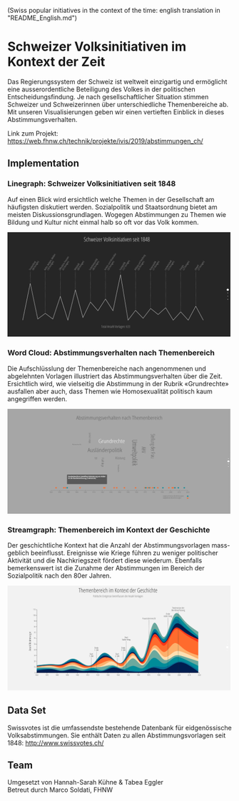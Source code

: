 (Swiss popular initiatives in the context of the time: english translation in "README_English.md")

# Schweizer Volksinitiativen im Kontext der Zeit
Das Regierungssystem der Schweiz ist weltweit einzigartig und ermöglicht eine ausserordentliche Beteiligung des Volkes in der politischen Entscheidungsfindung. Je nach gesellschaftlicher Situation stimmen Schweizer und Schweizerinnen über unterschiedliche Themenbereiche ab. Mit unseren Visualisierungen geben wir einen vertieften Einblick in dieses Abstimmungsverhalten.

Link zum Projekt: https://web.fhnw.ch/technik/projekte/ivis/2019/abstimmungen_ch/

## Implementation
<h3>Linegraph: Schweizer Volksinitiativen seit 1848</h3>
<p>Auf einen Blick wird ersichtlich welche Themen in der Gesellschaft am häufigsten diskutiert werden.
Sozialpolitik und Staatsordnung bietet am meisten Diskussionsgrundlagen. Wogegen Abstimmungen zu Themen wie Bildung und Kultur nicht einmal halb so oft vor das Volk kommen.</p>
<img src="https://github.com/tabeaeggler/Data-Visualization-Swiss-Voting/blob/master/img/1-linegraph.jpg" width="500"/>
 
<h3>Word Cloud: Abstimmungsverhalten nach Themenbereich</h3>
<p>Die Aufschlüsslung der Themenbereiche nach angenommenen und abgelehnten Vorlagen illustriert das Abstimmungsverhalten über die Zeit. Ersichtlich wird, wie vielseitig die Abstimmung in der Rubrik «Grundrechte» ausfallen aber auch, dass Themen wie Homosexualität politisch kaum angegriffen werden.</p>
<img src="https://github.com/tabeaeggler/Data-Visualization-Swiss-Voting/blob/master/img/2-wordcloud.jpg" width="500"/>
 
<h3>Streamgraph: Themenbereich im Kontext der Geschichte</h3>
<p>Der geschichtliche Kontext hat die Anzahl der Abstimmungsvorlagen mass- geblich beeinflusst. Ereignisse wie Kriege führen zu weniger politischer Aktivität und die Nachkriegszeit fördert diese wiederum. Ebenfalls bemerkenswert ist die Zunahme der Abstimmungen im Bereich der Sozialpolitik nach den 80er Jahren.</p>
<img src="https://github.com/tabeaeggler/Data-Visualization-Swiss-Voting/blob/master/img/3-screamgraph.jpg" width="500"/>

## Data Set
Swissvotes ist die umfassendste bestehende Datenbank für eidgenössische Volksabstimmungen. Sie enthält Daten zu allen Abstimmungsvorlagen seit 1848: http://www.swissvotes.ch/

## Team
Umgesetzt von Hannah-Sarah Kühne & Tabea Eggler <br>
Betreut durch Marco Soldati, FHNW
